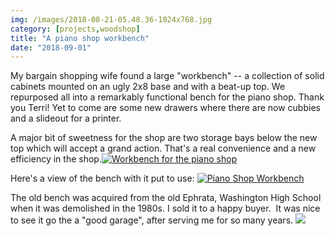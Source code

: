 ```yaml
---
img: /images/2018-08-21-05.48.36-1024x768.jpg
category: [projects,woodshop]
title: "A piano shop workbench"
date: "2018-09-01"
---
```


My bargain shopping wife found a large "workbench" -- a collection of solid cabinets mounted on an ugly 2x8 base and with a beat-up top. We repurposed all into a remarkably functional bench for the piano shop. Thank you Terri! Yet to come are some new drawers where there are now cubbies and a slideout for a printer.

A major bit of sweetness for the shop are two storage bays below the new top which will accept a grand action. That's a real convenience and a new efficiency in the shop.[![Workbench for the piano shop](/images/2018-08-21-05.48.36-1024x768.jpg)](http://blog.duanemcguire.com/wp-content/uploads/2018/09/2018-08-21-05.48.36.jpg)

Here's a view of the bench with it put to use: [![Piano Shop Workbench](/images/2018-08-24-12.06.58-1024x768.jpg)](http://blog.duanemcguire.com/wp-content/uploads/2018/09/2018-08-24-12.06.58.jpg)

The old bench was acquired from the old Ephrata, Washington High School when it was demolished in the 1980s. I sold it to a happy buyer.  It was nice to see it go the a "good garage", after serving me for so many years. [![](/images/2018-08-18-14.54.51-1024x768.jpg)](http://blog.duanemcguire.com/wp-content/uploads/2018/09/2018-08-18-14.54.51.jpg)
